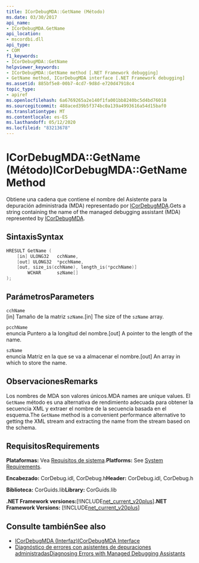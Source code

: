 ```yaml
---
title: ICorDebugMDA::GetName (Método)
ms.date: 03/30/2017
api_name:
- ICorDebugMDA.GetName
api_location:
- mscordbi.dll
api_type:
- COM
f1_keywords:
- ICorDebugMDA::GetName
helpviewer_keywords:
- ICorDebugMDA::GetName method [.NET Framework debugging]
- GetName method, ICorDebugMDA interface [.NET Framework debugging]
ms.assetid: 885bf5e8-00b7-4cd7-9d8d-e720d47918c4
topic_type:
- apiref
ms.openlocfilehash: 6a6769265a2e140f1fa001bb8240bc5d4bd76018
ms.sourcegitcommit: 488aced39b5f374bc0a139a4993616a54d15baf0
ms.translationtype: MT
ms.contentlocale: es-ES
ms.lasthandoff: 05/12/2020
ms.locfileid: "83213678"
---
```

# <a name="icordebugmdagetname-method"></a><span data-ttu-id="de495-102">ICorDebugMDA::GetName (Método)</span><span class="sxs-lookup"><span data-stu-id="de495-102">ICorDebugMDA::GetName Method</span></span>
<span data-ttu-id="de495-103">Obtiene una cadena que contiene el nombre del Asistente para la depuración administrada (MDA) representado por [ICorDebugMDA](icordebugmda-interface.md).</span><span class="sxs-lookup"><span data-stu-id="de495-103">Gets a string containing the name of the managed debugging assistant (MDA) represented by [ICorDebugMDA](icordebugmda-interface.md).</span></span>  
  
## <a name="syntax"></a><span data-ttu-id="de495-104">Sintaxis</span><span class="sxs-lookup"><span data-stu-id="de495-104">Syntax</span></span>  
  
```cpp  
HRESULT GetName (  
    [in] ULONG32   cchName,  
    [out] ULONG32  *pcchName,  
    [out, size_is(cchName), length_is(*pcchName)]  
        WCHAR      szName[]  
);  
```  
  
## <a name="parameters"></a><span data-ttu-id="de495-105">Parámetros</span><span class="sxs-lookup"><span data-stu-id="de495-105">Parameters</span></span>  
 `cchName`  
 <span data-ttu-id="de495-106">[in] Tamaño de la matriz `szName`.</span><span class="sxs-lookup"><span data-stu-id="de495-106">[in] The size of the `szName` array.</span></span>  
  
 `pcchName`  
 <span data-ttu-id="de495-107">enuncia Puntero a la longitud del nombre.</span><span class="sxs-lookup"><span data-stu-id="de495-107">[out] A pointer to the length of the name.</span></span>  
  
 `szName`  
 <span data-ttu-id="de495-108">enuncia Matriz en la que se va a almacenar el nombre.</span><span class="sxs-lookup"><span data-stu-id="de495-108">[out] An array in which to store the name.</span></span>  
  
## <a name="remarks"></a><span data-ttu-id="de495-109">Observaciones</span><span class="sxs-lookup"><span data-stu-id="de495-109">Remarks</span></span>  
 <span data-ttu-id="de495-110">Los nombres de MDA son valores únicos.</span><span class="sxs-lookup"><span data-stu-id="de495-110">MDA names are unique values.</span></span> <span data-ttu-id="de495-111">El `GetName` método es una alternativa de rendimiento adecuada para obtener la secuencia XML y extraer el nombre de la secuencia basada en el esquema.</span><span class="sxs-lookup"><span data-stu-id="de495-111">The `GetName` method is a convenient performance alternative to getting the XML stream and extracting the name from the stream based on the schema.</span></span>  
  
## <a name="requirements"></a><span data-ttu-id="de495-112">Requisitos</span><span class="sxs-lookup"><span data-stu-id="de495-112">Requirements</span></span>  
 <span data-ttu-id="de495-113">**Plataformas:** Vea [Requisitos de sistema](../../get-started/system-requirements.md).</span><span class="sxs-lookup"><span data-stu-id="de495-113">**Platforms:** See [System Requirements](../../get-started/system-requirements.md).</span></span>  
  
 <span data-ttu-id="de495-114">**Encabezado:** CorDebug.idl, CorDebug.h</span><span class="sxs-lookup"><span data-stu-id="de495-114">**Header:** CorDebug.idl, CorDebug.h</span></span>  
  
 <span data-ttu-id="de495-115">**Biblioteca:** CorGuids.lib</span><span class="sxs-lookup"><span data-stu-id="de495-115">**Library:** CorGuids.lib</span></span>  
  
 <span data-ttu-id="de495-116">**.NET Framework versiones:**[!INCLUDE[net_current_v20plus](../../../../includes/net-current-v20plus-md.md)]</span><span class="sxs-lookup"><span data-stu-id="de495-116">**.NET Framework Versions:** [!INCLUDE[net_current_v20plus](../../../../includes/net-current-v20plus-md.md)]</span></span>  
  
## <a name="see-also"></a><span data-ttu-id="de495-117">Consulte también</span><span class="sxs-lookup"><span data-stu-id="de495-117">See also</span></span>

- [<span data-ttu-id="de495-118">ICorDebugMDA (Interfaz)</span><span class="sxs-lookup"><span data-stu-id="de495-118">ICorDebugMDA Interface</span></span>](icordebugmda-interface.md)
- [<span data-ttu-id="de495-119">Diagnóstico de errores con asistentes de depuraciones administradas</span><span class="sxs-lookup"><span data-stu-id="de495-119">Diagnosing Errors with Managed Debugging Assistants</span></span>](../../debug-trace-profile/diagnosing-errors-with-managed-debugging-assistants.md)
